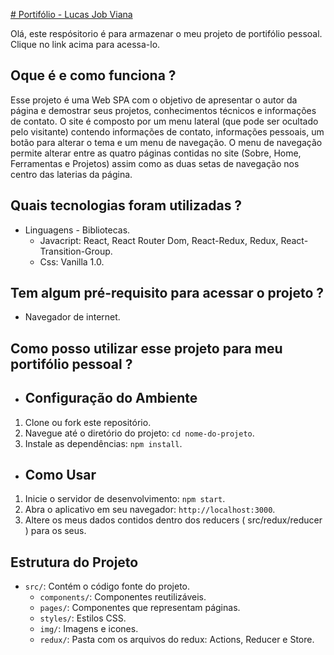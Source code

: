 [# Portifólio - Lucas Job Viana](https://lucasjobviana.github.io/)

Olá, este respósitorio é para armazenar o meu projeto de portifólio pessoal. Clique no link acima para acessa-lo. 

## Oque é e como funciona ?

Esse projeto é uma Web SPA com o objetivo de apresentar o autor da página e demostrar seus projetos, conhecimentos técnicos e informações de contato.
O site é composto por um menu lateral (que pode ser ocultado pelo visitante) contendo informações de contato, informações pessoais, um botão para alterar o tema e um menu de navegação. O menu de navegação permite alterar entre as quatro páginas contidas no site (Sobre, Home, Ferramentas e Projetos) assim como as duas setas de navegação nos centro das laterias da página.

## Quais tecnologias foram utilizadas ? 

- Linguagens - Bibliotecas.
  - Javacript: React, React Router Dom, React-Redux, Redux, React-Transition-Group.
  - Css: Vanilla 1.0.

## Tem algum pré-requisito para acessar o projeto ?

- Navegador de internet.

## Como posso utilizar esse projeto para meu portifólio pessoal ?

  - ## Configuração do Ambiente
   1. Clone ou fork este repositório.
   2. Navegue até o diretório do projeto: `cd nome-do-projeto`.
   3. Instale as dependências: `npm install`.

  - ## Como Usar
  1. Inicie o servidor de desenvolvimento: `npm start`.
  2. Abra o aplicativo em seu navegador: `http://localhost:3000`.
  3. Altere os meus dados contidos dentro dos reducers ( src/redux/reducer ) para os seus.

## Estrutura do Projeto

- `src/`: Contém o código fonte do projeto.
  - `components/`: Componentes reutilizáveis.
  - `pages/`: Componentes que representam páginas.
  - `styles/`: Estilos CSS.
  - `img/`: Imagens e icones.
  - `redux/`: Pasta com os arquivos do redux: Actions, Reducer e Store.

